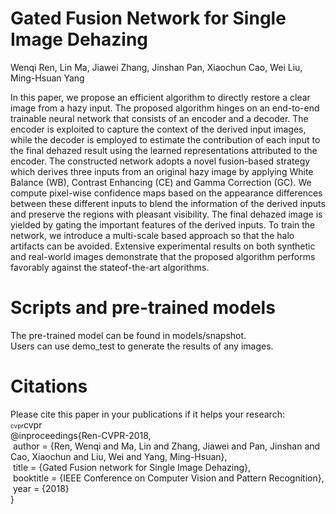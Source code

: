 # Gated Fusion Network for Single Image Dehazing

Wenqi Ren, Lin Ma, Jiawei Zhang, Jinshan Pan, Xiaochun Cao, Wei Liu, Ming-Hsuan Yang

In this paper, we propose an efficient algorithm to directly restore a clear image from a hazy input. The proposed algorithm hinges on an end-to-end trainable neural
network that consists of an encoder and a decoder. The
encoder is exploited to capture the context of the derived
input images, while the decoder is employed to estimate the
contribution of each input to the final dehazed result using the learned representations attributed to the encoder.
The constructed network adopts a novel fusion-based strategy which derives three inputs from an original hazy image by applying White Balance (WB), Contrast Enhancing
(CE) and Gamma Correction (GC). We compute pixel-wise
confidence maps based on the appearance differences between these different inputs to blend the information of the
derived inputs and preserve the regions with pleasant visibility. The final dehazed image is yielded by gating the important features of the derived inputs. To train the network,
we introduce a multi-scale based approach so that the halo
artifacts can be avoided. Extensive experimental results on
both synthetic and real-world images demonstrate that the
proposed algorithm performs favorably against the stateof-the-art algorithms.


# Scripts and pre-trained models
The pre-trained model can be found in models/snapshot.      
Users can use demo_test to generate the results of any images.  


# Citations
Please cite this paper in your publications if it helps your research:    
<font size=0.1>cvpr</font>cvpr   
@inproceedings{Ren-CVPR-2018,    
&nbsp;author = {Ren, Wenqi and Ma, Lin and Zhang, Jiawei and Pan, Jinshan and Cao, Xiaochun and Liu, Wei and Yang, Ming-Hsuan},   
&nbsp;title = {Gated Fusion network for Single Image Dehazing},    
&nbsp;booktitle = {IEEE Conference on Computer Vision and Pattern Recognition},   
&nbsp;year = {2018}   
}
